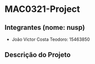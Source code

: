 # MAC0321-Project
## Integrantes (nome: nusp)
- João Victor Costa Teodoro: 15463850

## Descrição do Projeto
